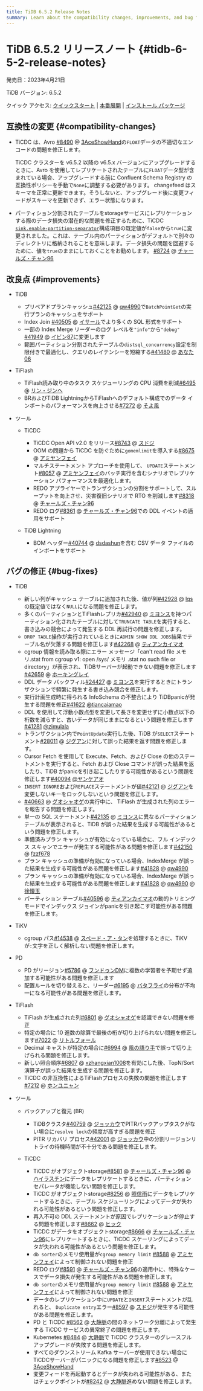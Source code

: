 ```yaml
---
title: TiDB 6.5.2 Release Notes
summary: Learn about the compatibility changes, improvements, and bug fixes in TiDB 6.5.2.
---
```


# TiDB 6.5.2 リリースノート {#tidb-6-5-2-release-notes}

発売日：2023年4月21日

TiDB バージョン: 6.5.2

クイック アクセス: [クイックスタート](https://docs.pingcap.com/tidb/v6.5/quick-start-with-tidb) | [本番展開](https://docs.pingcap.com/tidb/v6.5/production-deployment-using-tiup) | [インストール パッケージ](https://www.pingcap.com/download/?version=v6.5.2#version-list)

## 互換性の変更 {#compatibility-changes}

-   TiCDC は、Avro [#8490](https://github.com/pingcap/tiflow/issues/8490) @ [3AceShowHand](https://github.com/3AceShowHand)の`FLOAT`データの不適切なエンコードの問題を修正します。

    TiCDC クラスターを v6.5.2 以降の v6.5.x バージョンにアップグレードするときに、Avro を使用してレプリケートされたテーブルに`FLOAT`データ型が含まれている場合、アップグレードする前に Confluent Schema Registry の互換性ポリシーを手動で`None`に調整する必要があります。 changefeed はスキーマを正常に更新できます。そうしないと、アップグレード後に変更フィードがスキーマを更新できず、エラー状態になります。

-   パーティション分割されたテーブルをstorageサービスにレプリケーションする際のデータ損失の潜在的な問題を修正するために、TiCDC [`sink.enable-partition-separator`](/ticdc/ticdc-changefeed-config.md#changefeed-configuration-parameters)構成項目の既定値が`false`から`true`に変更されました。これは、テーブル内のパーティションがデフォルトで別々のディレクトリに格納されることを意味します。データ損失の問題を回避するために、値を`true`のままにしておくことをお勧めします。 [#8724](https://github.com/pingcap/tiflow/issues/8724) @ [チャールズ・チャン96](https://github.com/CharlesCheung96)

## 改良点 {#improvements}

-   TiDB

    -   プリペアドプランキャッシュ[#42125](https://github.com/pingcap/tidb/issues/42125) @ [qw4990](https://github.com/qw4990)で`BatchPointGet`の実行プランのキャッシュをサポート
    -   Index Join [#40505](https://github.com/pingcap/tidb/issues/40505) @ [イサール](https://github.com/Yisaer)でより多くの SQL 形式をサポート
    -   一部の Index Merge リーダーのログ レベルを`"info"`から`"debug"` [#41949](https://github.com/pingcap/tidb/issues/41949) @ [イビン87](https://github.com/yibin87)に変更します
    -   範囲パーティション分割されたテーブルの`distsql_concurrency`設定を制限付きで最適化し、クエリのレイテンシーを短縮する[#41480](https://github.com/pingcap/tidb/issues/41480) @ [あなた06](https://github.com/you06)

-   TiFlash

    -   TiFlash読み取り中のタスク スケジューリングの CPU 消費を削減[#6495](https://github.com/pingcap/tiflash/issues/6495) @ [リン・ジンヘ](https://github.com/JinheLin)
    -   BRおよびTiDB LightningからTiFlashへのデフォルト構成でのデータ インポートのパフォーマンスを向上させる[#7272](https://github.com/pingcap/tiflash/issues/7272) @ [そよ風](https://github.com/breezewish)

-   ツール

    -   TiCDC

        -   TiCDC Open API v2.0 をリリース[#8743](https://github.com/pingcap/tiflow/issues/8743) @ [スドジ](https://github.com/sdojjy)
        -   OOM の問題から TiCDC を防ぐために`gomemlimit`を導入する[#8675](https://github.com/pingcap/tiflow/issues/8675) @ [アミヤンフェイ](https://github.com/amyangfei)
        -   マルチステートメント アプローチを使用して、 `UPDATE`ステートメント[#8057](https://github.com/pingcap/tiflow/issues/8057) @ [アミヤンフェイ](https://github.com/amyangfei)のバッチ実行を含むシナリオでレプリケーション パフォーマンスを最適化します。
        -   REDO アプライヤーでトランザクションの分割をサポートして、スループットを向上させ、災害復旧シナリオで RTO を削減します[#8318](https://github.com/pingcap/tiflow/issues/8318) @ [チャールズ・チャン96](https://github.com/CharlesCheung96)
        -   REDO ログ[#8361](https://github.com/pingcap/tiflow/issues/8361) @ [チャールズ・チャン96](https://github.com/CharlesCheung96)での DDL イベントの適用をサポート

    -   TiDB Lightning

        -   BOM ヘッダー[#40744](https://github.com/pingcap/tidb/issues/40744) @ [dsdashun](https://github.com/dsdashun)を含む CSV データ ファイルのインポートをサポート

## バグの修正 {#bug-fixes}

-   TiDB
    -   新しい列がキャッシュ テーブルに追加された後、値が列[#42928](https://github.com/pingcap/tidb/issues/42928) @ [lqs](https://github.com/lqs)の既定値ではなく`NULL`になる問題を修正します。
    -   多くのパーティションとTiFlashレプリカ[#42940](https://github.com/pingcap/tidb/issues/42940) @ [ミヨンス](https://github.com/mjonss)を持つパーティション化されたテーブルに対して`TRUNCATE TABLE`を実行すると、書き込みの競合によって発生する DDL 再試行の問題を修正します。
    -   `DROP TABLE`操作が実行されているときに`ADMIN SHOW DDL JOBS`結果でテーブル名が欠落する問題を修正します[#42268](https://github.com/pingcap/tidb/issues/42268) @ [ティアンカイマオ](https://github.com/tiancaiamao)
    -   cgroup 情報を読み取る際にエラー メッセージ「can&#39;t read file メモリ.stat from cgroup v1: open /sys/ メモリ .stat no such file or directory」が表示され、TiDBサーバーが起動できない問題を修正します[#42659](https://github.com/pingcap/tidb/issues/42659) @ [ホーキングレイ](https://github.com/hawkingrei)
    -   DDL データ バックフィル[#24427](https://github.com/pingcap/tidb/issues/24427) @ [ミヨンス](https://github.com/mjonss)を実行するときにトランザクションで頻繁に発生する書き込み競合を修正します。
    -   実行計画生成時に得られる InfoSchema の不整合により TiDBpanicが発生する問題を修正[#41622](https://github.com/pingcap/tidb/issues/41622) [@tiancaiamao](https://github.com/tiancaiamao)
    -   DDL を使用して浮動小数点型を変更して長さを変更せずに小数点以下の桁数を減らすと、古いデータが同じままになるという問題を修正します[#41281](https://github.com/pingcap/tidb/issues/41281) [@zimulala](https://github.com/zimulala)
    -   トランザクション内で`PointUpdate`実行した後、TiDB が`SELECT`ステートメント[#28011](https://github.com/pingcap/tidb/issues/28011) @ [ジグアン](https://github.com/zyguan)に対して誤った結果を返す問題を修正します。
    -   Cursor Fetch を使用して Execute、Fetch、および Close の他のステートメントを実行すると、Fetch および Close コマンドが誤った結果を返したり、TiDB がpanicを引き起こしたりする可能性があるという問題を修正します[#40094](https://github.com/pingcap/tidb/issues/40094) [@ヤンケアオ](https://github.com/YangKeao)
    -   `INSERT IGNORE`および`REPLACE`ステートメントが値[#42121](https://github.com/pingcap/tidb/issues/42121) @ [ジグアン](https://github.com/zyguan)を変更しないキーをロックしないという問題を修正します。
    -   [#40663](https://github.com/pingcap/tidb/issues/40663) @ [グオシャオゲ](https://github.com/guo-shaoge)の実行中に、 TiFlash が生成された列のエラーを報告する問題を修正します。
    -   単一の SQL ステートメント[#42135](https://github.com/pingcap/tidb/issues/42135) @ [ミヨンス](https://github.com/mjonss)に異なるパーティション テーブルが表示されると、TiDB が誤った結果を生成する可能性があるという問題を修正します。
    -   準備済みプラン キャッシュが有効になっている場合に、フル インデックス スキャンでエラーが発生する可能性がある問題を修正します[#42150](https://github.com/pingcap/tidb/issues/42150) @ [fzzf678](https://github.com/fzzf678)
    -   プラン キャッシュの準備が有効になっている場合、IndexMerge が誤った結果を生成する可能性がある問題を修正します[#41828](https://github.com/pingcap/tidb/issues/41828) @ [qw4990](https://github.com/qw4990)
    -   プラン キャッシュの準備が有効になっている場合、IndexMerge が誤った結果を生成する可能性がある問題を修正します[#41828](https://github.com/pingcap/tidb/issues/41828) @ [qw4990](https://github.com/qw4990) @ [徐懐玉](https://github.com/XuHuaiyu)
    -   パーティション テーブル[#40596](https://github.com/pingcap/tidb/issues/40596) @ [ティアンカイマオ](https://github.com/tiancaiamao)の動的トリミング モードでインデックス ジョインがpanicを引き起こす可能性がある問題を修正します。

-   TiKV

    -   cgroup パス[#14538](https://github.com/tikv/tikv/issues/14538) @ [スペード・ア・タン](https://github.com/SpadeA-Tang)を処理するときに、TiKV が`:`文字を正しく解析しない問題を修正します。

-   PD

    -   PD がリージョン[#5786](https://github.com/tikv/pd/issues/5786) @ [フンドゥンDM](https://github.com/HunDunDM)に複数の学習者を予期せず追加する可能性がある問題を修正します
    -   配置ルールを切り替えると、リーダー[#6195](https://github.com/tikv/pd/issues/6195) @ [バタフライ](https://github.com/bufferflies)の分布が不均一になる可能性がある問題を修正します。

-   TiFlash

    -   TiFlash が生成された列[#6801](https://github.com/pingcap/tiflash/issues/6801) @ [グオシャオゲ](https://github.com/guo-shaoge)を認識できない問題を修正
    -   特定の場合に 10 進数の除算で最後の桁が切り上げられない問題を修正します[#7022](https://github.com/pingcap/tiflash/issues/7022) @ [リトルフォール](https://github.com/LittleFall)
    -   Decimal キャストが特定の場合に[#6994](https://github.com/pingcap/tiflash/issues/6994) @ [風の語り手](https://github.com/windtalker)で誤って切り上げられる問題を修正します。
    -   新しい照合順序[#6807](https://github.com/pingcap/tiflash/issues/6807) @ [xzhangxian1008](https://github.com/xzhangxian1008)を有効にした後、TopN/Sort 演算子が誤った結果を生成する問題を修正します。
    -   TiCDC の非互換性によるTiFlashプロセスの失敗の問題を修正します[#7212](https://github.com/pingcap/tiflash/issues/7212) @ [ホンユニャン](https://github.com/hongyunyan)

-   ツール

    -   バックアップと復元 (BR)

        -   TiDBクラスタ[#40759](https://github.com/pingcap/tidb/issues/40759) @ [ジョッカウ](https://github.com/joccau)でPITRバックアップタスクがない場合に`resolve lock`の頻度が高すぎる問題を修正
        -   PITR リカバリ プロセス[#42001](https://github.com/pingcap/tidb/issues/42001) @ [ジョッカウ](https://github.com/joccau)中の分割リージョンリトライの待機時間が不十分である問題を修正します。

    -   TiCDC

        -   TiCDC がオブジェクトstorage[#8581](https://github.com/pingcap/tiflow/issues/8581) @ [チャールズ・チャン96](https://github.com/CharlesCheung96) @ [ハイラスチン](https://github.com/hi-rustin)にデータをレプリケートするときに、パーティション セパレータが機能しない問題を修正します。
        -   TiCDC がオブジェクトstorage[#8256](https://github.com/pingcap/tiflow/issues/8256) @ [照信雨](https://github.com/zhaoxinyu)にデータをレプリケートするときに、テーブル スケジューリングによってデータが失われる可能性があるという問題を修正します。
        -   再入不可の DDL ステートメントが原因でレプリケーションが停止する問題を修正します[#8662](https://github.com/pingcap/tiflow/issues/8662) @ [ヒック](https://github.com/hicqu)
        -   TiCDC がデータをオブジェクトstorage[#8666](https://github.com/pingcap/tiflow/issues/8666) @ [チャールズ・チャン96](https://github.com/CharlesCheung96)にレプリケートするときに、TiCDC スケーリングによってデータが失われる可能性があるという問題を修正します。
        -   `db sorter`のメモリ使用量が`cgroup memory limit` [#8588](https://github.com/pingcap/tiflow/issues/8588) @ [アミヤンフェイ](https://github.com/amyangfei)によって制御されない問題を修正
        -   REDO ログ[#8591](https://github.com/pingcap/tiflow/issues/8591) @ [チャールズ・チャン96](https://github.com/CharlesCheung96)の適用中に、特殊なケースでデータ損失が発生する可能性がある問題を修正します。
        -   `db sorter`のメモリ使用量が`cgroup memory limit` [#8588](https://github.com/pingcap/tiflow/issues/8588) @ [アミヤンフェイ](https://github.com/amyangfei)によって制御されない問題を修正
        -   データのレプリケーション中に`UPDATE`と`INSERT`ステートメントが乱れると、 `Duplicate entry`エラー[#8597](https://github.com/pingcap/tiflow/issues/8597) @ [スドジ](https://github.com/sojjy)が発生する可能性がある問題を修正します。
        -   PD と TiCDC [#8562](https://github.com/pingcap/tiflow/issues/8562) @ [大静脈](https://github.com/overvenus)の間のネットワーク分離によって発生する TiCDC サービスの異常終了の問題を修正します。
        -   Kubernetes [#8484](https://github.com/pingcap/tiflow/issues/8484) @ [大静脈](https://github.com/overvenus)で TiCDC クラスターのグレースフル アップグレードが失敗する問題を修正します。
        -   すべてのダウンストリーム Kafka サーバーが使用できない場合に TiCDCサーバーがパニックになる問題を修正します[#8523](https://github.com/pingcap/tiflow/issues/8523) @ [3AceShowHand](https://github.com/3AceShowHand)
        -   変更フィードを再起動するとデータが失われる可能性がある、またはチェックポイントが[#8242](https://github.com/pingcap/tiflow/issues/8242) @ [大静脈](https://github.com/overvenus)進めない問題を修正します。
